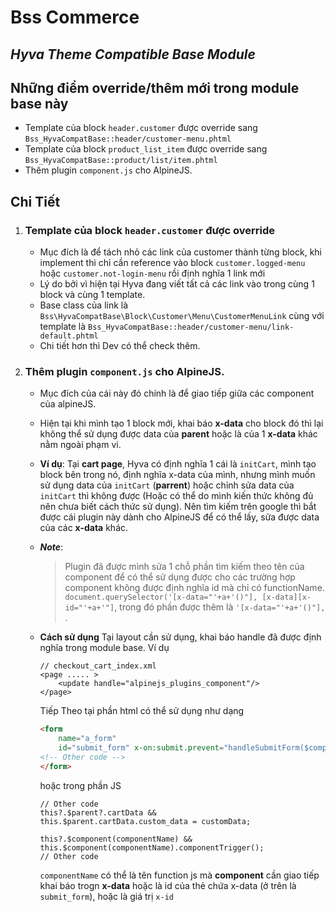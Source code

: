 # Bss Commerce
## _Hyva Theme Compatible Base Module_

## Những điểm override/thêm mới trong module base này

- Template của block `header.customer` được override sang `Bss_HyvaCompatBase::header/customer-menu.phtml`
- Template của block `product_list_item` được override sang `Bss_HyvaCompatBase::product/list/item.phtml`
- Thêm plugin `component.js` cho AlpineJS.

## Chi Tiết

1. ### Template của block `header.customer` được override
    * Mục đích là để tách nhỏ các link của customer thành từng block, khi implement thì chỉ cần reference vào block `customer.logged-menu` hoặc `customer.not-login-menu` rồi định nghĩa 1 link mới
    * Lý do bởi vì hiện tại Hyva đang viết tất cả các link vào trong cùng 1 block và cùng 1 template.
    * Base class của link là `Bss\HyvaCompatBase\Block\Customer\Menu\CustomerMenuLink` cùng với template là `Bss_HyvaCompatBase::header/customer-menu/link-default.phtml`
    * Chi tiết hơn thì Dev có thể check thêm.
2. ### Thêm plugin `component.js` cho AlpineJS.
    * Mục đích của cái này đó chính là để giao tiếp giữa các component của alpineJS.
    * Hiện tại khi mình tạo 1 block mới, khai báo **x-data** cho block đó thì lại không thể sử dụng được data của **parent** hoặc là của 1 **x-data** khác nằm ngoài phạm vi.
    * **Ví dụ**:
      Tại **cart page**, Hyva có định nghĩa 1 cái là `initCart`, mình tạo block bên trong nó, định nghĩa x-data của mình, nhưng mình muốn sử dụng data của `initCart` (**parrent**) hoặc chỉnh sửa data của `initCart` thì không được (Hoặc có thể do mình kiến thức không đủ nên chưa biết cách thức sử dụng). Nên tìm kiếm trên google thì bắt được cái plugin này dành cho AlpineJS để có thể lấy, sửa được data của các **x-data** khác.

    * ***Note***:
      > Plugin đã được mình sửa 1 chỗ phần tìm kiếm theo tên của component để có thể sử dụng được cho các trường hợp component không được định nghĩa id mà chỉ có functionName.
      `document.querySelector('[x-data="'+a+'()"], [x-data][x-id="'+a+'"]`, trong đó phần được thêm là `'[x-data="'+a+'()"], `.

    * **Cách sử dụng**
      Tại layout cần sử dụng, khai báo handle đã được định nghĩa trong module base. Ví dụ
        ```
        // checkout_cart_index.xml
        <page ..... >
            <update handle="alpinejs_plugins_component"/>
        </page>
        ```
      Tiếp Theo tại phần html có thể sử dụng như dạng
        ```HTML
        <form 
            name="a_form"
            id="submit_form" x-on:submit.prevent="handleSubmitForm($component('componentName'))">
        <!-- Other code -->
        </form>
        ```
      hoặc trong phần JS
        ```JS
        // Other code
        this?.$parent?.cartData &&
        this.$parent.cartData.custom_data = customData;
      
        this?.$component(componentName) &&
        this.$component(componentName).componentTrigger();
        // Other code
        ```
      `componentName` có thể là tên function js mà **component** cần giao tiếp khai báo trogn **x-data** hoặc là id của thẻ chứa x-data (ở trên là `submit_form`), hoặc là giá trị `x-id`
